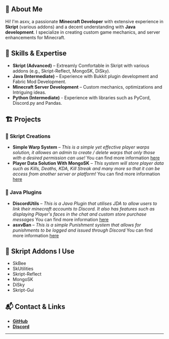 ## 👋 About Me
Hi! I'm asxv, a passionate **Minecraft Developer** with extensive experience in **Skript** (various addons) and a decent understanding with **Java development**. I specialize in creating custom game mechanics, and server enhancements for Minecraft.

## 🔧 Skills & Expertise
- **Skript (Advanced)** – Extreamly Comfortable in Skript with various addons (e.g., Skript-Reflect, MongoSK, DiSky).
- **Java (Intermediate)** – Experience with Bukkit plugin development and Fabric Mod Development.
- **Minecraft Server Development** – Custom mechanics, optimizations and  Intriguing ideas.
- **Python (Intermediate)** - Experience with libraries such as PyCord, Discord.py and Pandas.

## 🏗️ Projects
### **🔹 Skript Creations**
- **Simple Warp System** – *This is a simple yet effective player warps solution, it allowes an admin to create / delete warps that only those with a desired permission can use!* You can find more information [here](https://github.com/asxvas/Warp-System)
- **Player Data Solution With MongoSK** – *This system will store player data such as Kills, Deaths, KDA, Kill Streak and many more so that it can be access from another server or platform!* You can find more information [here](https://github.com/asxvas/Player-Data-System)

### **🔹 Java Plugins**
- **DiscordUtils** – *This is a Java Plugin that utilises JDA to allow users to link their minecraft accounts to Discord. It also has features such as displaying Player's faces in the chat and custom store purchase messages* You can find more information [here](https://github.com/asxvas/DiscordUtils)
- **asxvBan** – *This is a simple Punishment system that allows for punishments to be logged and issued through Discord* You can find more information [here](https://github.com/asxvas/asxvBan)

## 📜 Skript Addons I Use
- SkBee
- SkUtilities
- Skript-Reflect
- MongoSK
- DiSky
- Skript-Gui

## 📬 Contact & Links
- [**GitHub**](https://github.com/asxvas)
- [**Discord**](https://discordapp.com/users/829710373996986408)

---

